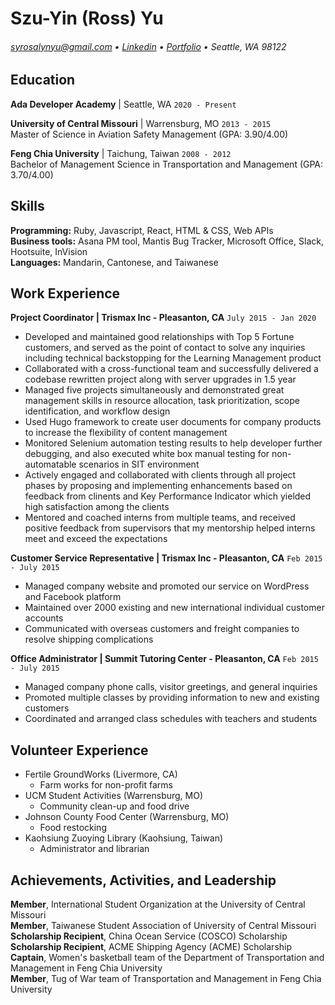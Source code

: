 # Szu-Yin (Ross) Yu
###### [syrosalynyu@gmail.com](mailto:syrosalynyu@gmail.com) • [Linkedin](https://www.linkedin.com/in/syrosalynyu/)   • [Portfolio](https://syrosalynyu.github.io/)   • Seattle, WA 98122

## Education

**Ada Developer Academy** | Seattle, WA  `2020 - Present`
 
 
**University of Central Missouri** | Warrensburg, MO  `2013 - 2015`
<br>Master of Science in Aviation Safety Management (GPA: 3.90/4.00)

**Feng Chia University** | Taichung, Taiwan `2008 - 2012` 
<br>Bachelor of Management Science in Transportation and Management (GPA: 3.70/4.00)

## Skills

**Programming:** Ruby, Javascript, React, HTML & CSS, Web APIs   
**Business tools:** Asana PM tool, Mantis Bug Tracker, Microsoft Office, Slack, Hootsuite, InVision  
**Languages:** Mandarin, Cantonese, and Taiwanese

## Work Experience

**Project Coordinator | Trismax Inc - Pleasanton, CA**  `July 2015 - Jan 2020`

* Developed and maintained good relationships with Top 5 Fortune customers, and served as the point of contact to solve any inquiries including technical backstopping for the Learning Management product
* Collaborated with a cross-functional team and successfully delivered a codebase rewritten project along with server upgrades in 1.5 year
* Managed five projects simultaneously and demonstrated great management skills in resource allocation, task prioritization, scope identification, and workflow design 
* Used Hugo framework to create user documents for company products to increase the flexibility of content management
* Monitored Selenium automation testing results to help developer further debugging, and also executed white box manual testing for non-automatable scenarios in SIT environment
* Actively engaged and collaborated with clients through all project phases by proposing and implementing enhancements based on feedback from clinents and Key Performance Indicator which yielded high satisfaction among the clients
* Mentored and coached interns from multiple teams, and received positive feedback from supervisors that my mentorship helped interns meet and exceed the expectations

**Customer Service Representative | Trismax Inc - Pleasanton, CA**  `Feb 2015 - July 2015`
   
* Managed company website and promoted our service on WordPress and Facebook platform
* Maintained over 2000 existing and new international individual customer accounts
* Communicated with overseas customers and freight companies to resolve shipping complications

**Office Administrator | Summit Tutoring Center - Pleasanton, CA**  `Feb 2015 - July 2015`

* Managed company phone calls, visitor greetings, and general inquiries
* Promoted multiple classes by providing information to new and existing customers
* Coordinated and arranged class schedules with teachers and students

## Volunteer Experience

* Fertile GroundWorks (Livermore, CA)
    * Farm works for non-profit farms
* UCM Student Activities (Warrensburg, MO)
    * Community clean-up and food drive 
* Johnson County Food Center (Warrensburg, MO)
    * Food restocking
* Kaohsiung Zuoying Library (Kaohsiung, Taiwan)
    * Administrator and librarian

## Achievements, Activities, and Leadership

**Member**, International Student Organization at the University of Central Missouri  
**Member**, Taiwanese Student Association of University of Central Missouri   
**Scholarship Recipient**, China Ocean Service (COSCO) Scholarship  
**Scholarship Recipient**, ACME Shipping Agency (ACME) Scholarship   
**Captain**, Women's basketball team of the Department of Transportation and Management in Feng Chia University  
**Member**, Tug of War team of Transportation and Management in Feng Chia University  

